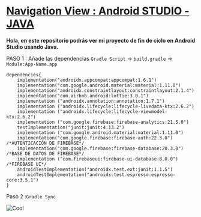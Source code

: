 # [Navigation View : Android STUDIO - JAVA](https://youtu.be/2UP6mdEKXAU, "Crazy Indian Coder - Naviagtion view")

**Hola, en este repositorio podrás ver mi proyecto de fin de ciclo en Android Studio usando Java.**

PASO 1 : Añade las dependencias `Gradle Script` -> `build.gradle` -> `Module:App-Name.app`
```
dependencies{
    implementation("androidx.appcompat:appcompat:1.6.1")
    implementation("com.google.android.material:material:1.11.0")
    implementation("androidx.constraintlayout:constraintlayout:2.1.4")
    implementation("com.airbnb.android:lottie:3.0.1")
    implementation ("androidx.annotation:annotation:1.7.1")
    implementation ("androidx.lifecycle:lifecycle-livedata-ktx:2.6.2")
    implementation ("androidx.lifecycle:lifecycle-viewmodel-ktx:2.6.2")
    implementation ("com.google.firebase:firebase-analytics:21.5.0")
    testImplementation("junit:junit:4.13.2")
    implementation ("com.google.android.material:material:1.11.0")
    implementation("com.google.firebase:firebase-auth:22.3.0") /*AUTENTICACIÓN DE FIREBASE*/
    implementation("com.google.firebase:firebase-database:20.3.0") /*BASE DE DATOS DE FIREBASE*/
    implementation ("com.firebaseui:firebase-ui-database:8.0.0") /*FIREBASE UI*/
    androidTestImplementation("androidx.test.ext:junit:1.1.5")
    androidTestImplementation("androidx.test.espresso:espresso-core:3.5.1")
}
```
Paso 2 :``Gradle Sync ``



 ![Cool](https://tenor.com/view/mochi-peach-cat-cat-cute-happy-smile-gif-16624313.gif )

